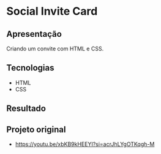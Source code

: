 # Social Invite Card

## Apresentação
Criando um convite com HTML e CSS.

## Tecnologias
- HTML
- CSS

## Resultado


## Projeto original
- https://youtu.be/xbKB9kHEEYI?si=acrJhLYgOTKqgh-M
